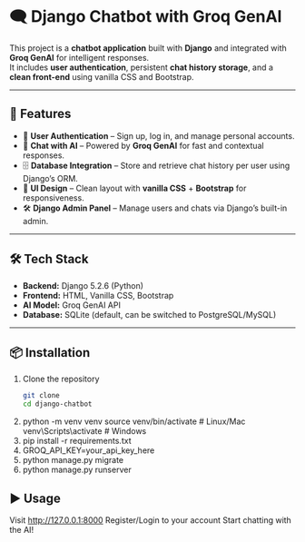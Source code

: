 # 🗨️ Django Chatbot with Groq GenAI

This project is a **chatbot application** built with **Django** and integrated with **Groq GenAI** for intelligent responses.  
It includes **user authentication**, persistent **chat history storage**, and a **clean front-end** using vanilla CSS and Bootstrap.  

---

## 🚀 Features
- 🔐 **User Authentication** – Sign up, log in, and manage personal accounts.  
- 💬 **Chat with AI** – Powered by **Groq GenAI** for fast and contextual responses.  
- 🗄️ **Database Integration** – Store and retrieve chat history per user using Django’s ORM.  
- 🎨 **UI Design** – Clean layout with **vanilla CSS** + **Bootstrap** for responsiveness.  
- 🛠️ **Django Admin Panel** – Manage users and chats via Django’s built-in admin.  

---

## 🛠️ Tech Stack
- **Backend:** Django 5.2.6 (Python)  
- **Frontend:** HTML, Vanilla CSS, Bootstrap  
- **AI Model:** Groq GenAI API  
- **Database:** SQLite (default, can be switched to PostgreSQL/MySQL)  

---

## 📦 Installation
1. Clone the repository  
   ```bash
   git clone 
   cd django-chatbot
2. python -m venv venv
    source venv/bin/activate   # Linux/Mac
    venv\Scripts\activate      # Windows
3. pip install -r requirements.txt
4. GROQ_API_KEY=your_api_key_here
5. python manage.py migrate
6. python manage.py runserver
## ▶️ Usage
  Visit http://127.0.0.1:8000
  Register/Login to your account
  Start chatting with the AI!
